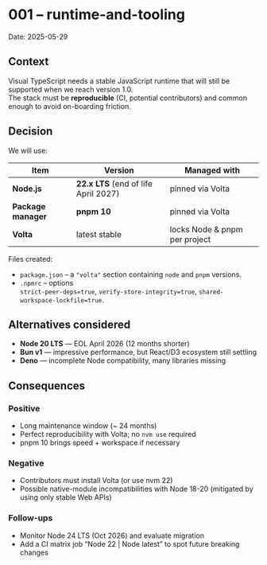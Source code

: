 # 001 – runtime-and-tooling

Date: 2025-05-29

## Context

Visual TypeScript needs a stable JavaScript runtime that will still be supported
when we reach version 1.0.  
The stack must be **reproducible** (CI, potential contributors) and common enough to avoid
on-boarding friction.

## Decision

We will use:

| Item                | Version                               | Managed with                  |
| ------------------- | ------------------------------------- | ----------------------------- |
| **Node.js**         | **22.x LTS** (end of life April 2027) | pinned via Volta              |
| **Package manager** | **pnpm 10**                           | pinned via Volta              |
| **Volta**           | latest stable                         | locks Node & pnpm per project |

Files created:

- `package.json` – a `"volta"` section containing `node` and `pnpm` versions.
- `.npmrc` – options  
  `strict-peer-deps=true`, `verify-store-integrity=true`, `shared-workspace-lockfile=true`.

## Alternatives considered

- **Node 20 LTS** — EOL April 2026 (12 months shorter)
- **Bun v1** — impressive performance, but React/D3 ecosystem still settling
- **Deno** — incomplete Node compatibility, many libraries missing

## Consequences

### Positive

- Long maintenance window (~ 24 months)
- Perfect reproducibility with Volta; no `nvm use` required
- pnpm 10 brings speed + workspace if necessary

### Negative

- Contributors must install Volta (or use nvm 22)
- Possible native-module incompatibilities with Node 18-20 (mitigated by using only stable Web APIs)

### Follow-ups

- Monitor Node 24 LTS (Oct 2026) and evaluate migration
- Add a CI matrix job “Node 22 | Node latest” to spot future breaking changes
